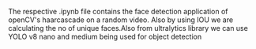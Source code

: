 The respective .ipynb file contains the face detection application of openCV's haarcascade on a random video. Also by using IOU we are calculating the no of unique faces.Also from ultralytics library we can use YOLO v8 nano and medium being used for object detection

